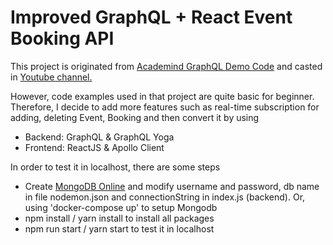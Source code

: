 # Improved GraphQL + React Event Booking API

This project is originated from [Academind GraphQL Demo Code](https://github.com/academind/yt-graphql-react-event-booking-api/) and casted in [Youtube channel.](https://www.youtube.com/watch?v=7giZGFDGnkc&list=PL55RiY5tL51rG1x02Yyj93iypUuHYXcB_&index=1)

However, code examples used in that project are quite basic for beginner. Therefore, I decide to add more features such as real-time subscription for adding, deleting Event, Booking and then convert it by using
- Backend: GraphQL & GraphQL Yoga
- Frontend: ReactJS & Apollo Client

In order to test it in localhost, there are some steps
- Create [MongoDB Online](https://cloud.mongodb.com) and modify username and password, db name in file nodemon.json and connectionString in index.js (backend). Or, using 'docker-compose up' to setup Mongodb
- npm install / yarn install to install all packages
- npm run start / yarn start to test it in localhost
